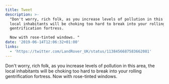 ```yaml
---
title: Tweet
description: >-
  "Don't worry, rich folk, as you increase levels of pollution in this area, the
  local inhabitants will be choking too hard to break into your rolling
  gentrification fortress.

  Now with rose-tinted windows. "
date: '2019-06-14T12:06:32+01:00'
links:
  - 'https://twitter.com/LandRover_UK/status/1138456687583662081'
---
```

Don't worry, rich folk, as you increase levels of pollution in this area, the local inhabitants will be choking too hard to break into your rolling gentrification fortress.
Now with rose-tinted windows. 
